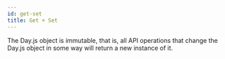```yaml
---
id: get-set
title: Get + Set
---
```


The Day.js object is immutable, that is, all API operations that change the Day.js object in some way will return a new instance of it.
